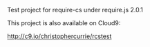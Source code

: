 Test project for require-cs under require.js 2.0.1

This project is also available on Cloud9:

http://c9.io/christophercurrie/rcstest
